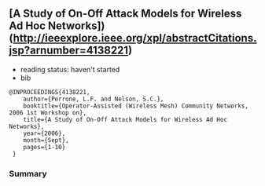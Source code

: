 [A Study of On-Off Attack Models for Wireless Ad Hoc Networks])(http://ieeexplore.ieee.org/xpl/abstractCitations.jsp?arnumber=4138221)
----

- reading status: haven't started
- bib
```
@INPROCEEDINGS{4138221, 
    author={Perrone, L.F. and Nelson, S.C.}, 
    booktitle={Operator-Assisted (Wireless Mesh) Community Networks, 2006 1st Workshop on}, 
    title={A Study of On-Off Attack Models for Wireless Ad Hoc Networks}, 
    year={2006}, 
    month={Sept}, 
    pages={1-10}
 }
 ```
 
 ### Summary